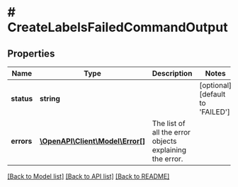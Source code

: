 # # CreateLabelsFailedCommandOutput

## Properties

Name | Type | Description | Notes
------------ | ------------- | ------------- | -------------
**status** | **string** |  | [optional] [default to 'FAILED']
**errors** | [**\OpenAPI\Client\Model\Error[]**](Error.md) | The list of all the error objects explaining the error. |

[[Back to Model list]](../../README.md#models) [[Back to API list]](../../README.md#endpoints) [[Back to README]](../../README.md)
